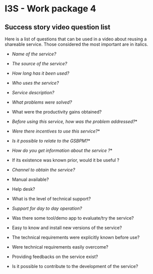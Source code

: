 # I3S - Work package 4

## Success story video question list

Here is a list of questions that can be used in a video about reusing a shareable service. Those considered the most important are in italics.

 - *Name of the service?*

 - *The source of the service?*

 - *How long has it been used?* 

 - *Who uses the service?*

 - *Service description?* 

 - *What problems were solved?*

 - What were the productivity gains obtained?

 - *Before using this service, how was the problem addressed?**

 - *Were there incentives to use this service?** 

 - *Is it possible to relate to the GSBPM?**

 - *How do you get information about the service ?**

 - If its existence was known prior, would it be useful ?

 - *Channel to obtain the service?*

 - Manual available?

 - Help desk?

 - What is the level of technical support?

 - *Support for day to day operation?* 

 - Was there some tool/demo app to evaluate/try the service?

 - Easy to know and install new versions of the service?

 - The technical requirements were explicitly known before use?

 - Were technical requirements easily overcome?

 - Providing feedbacks on the service exist? 

 - Is it possible to contribute to the development of the service?
